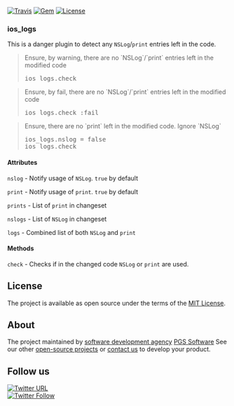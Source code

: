 
[![Travis](https://img.shields.io/travis/PGSSoft/danger-ios_logs.svg)](https://travis-ci.org/PGSSoft/danger-ios_logs)
[![Gem](https://img.shields.io/gem/v/danger-ios_logs.svg)](https://rubygems.org/gems/danger-ios_logs)
[![License](https://img.shields.io/github/license/PGSSoft/danger-ios_logs.svg)](https://github.com/PGSSoft/danger-ios_logs/blob/master/LICENSE)

### ios_logs

This is a danger plugin to detect any `NSLog`/`print` entries left in the code.

<blockquote>Ensure, by warning, there are no `NSLog`/`print` entries left in the modified code
  <pre>
ios_logs.check</pre>
</blockquote>

<blockquote>Ensure, by fail, there are no `NSLog`/`print` entries left in the modified code
  <pre>
ios_logs.check :fail</pre>
</blockquote>

<blockquote>Ensure, there are no `print` left in the modified code. Ignore `NSLog`
  <pre>
ios_logs.nslog = false
ios_logs.check</pre>
</blockquote>



#### Attributes

`nslog` - Notify usage of `NSLog`. `true` by default

`print` - Notify usage of `print`. `true` by default

`prints` - List of `print` in changeset

`nslogs` - List of `NSLog` in changeset

`logs` - Combined list of both `NSLog` and `print`




#### Methods

`check` - Checks if in the changed code `NSLog` or `print` are used.


## License

The project is available as open source under the terms of the [MIT License](http://opensource.org/licenses/MIT).

## About
The project maintained by [software development agency](https://www.pgs-soft.com/) [PGS Software](https://www.pgs-soft.com/)
See our other [open-source projects](https://github.com/PGSSoft) or [contact us](https://www.pgs-soft.com/contact-us/) to develop your product.

## Follow us

[![Twitter URL](https://img.shields.io/twitter/url/http/shields.io.svg?style=social)](https://twitter.com/intent/tweet?text=https://github.com/PGSSoft/danger-ios_logs)  
[![Twitter Follow](https://img.shields.io/twitter/follow/pgssoftware.svg?style=social&label=Follow)](https://twitter.com/pgssoftware)

